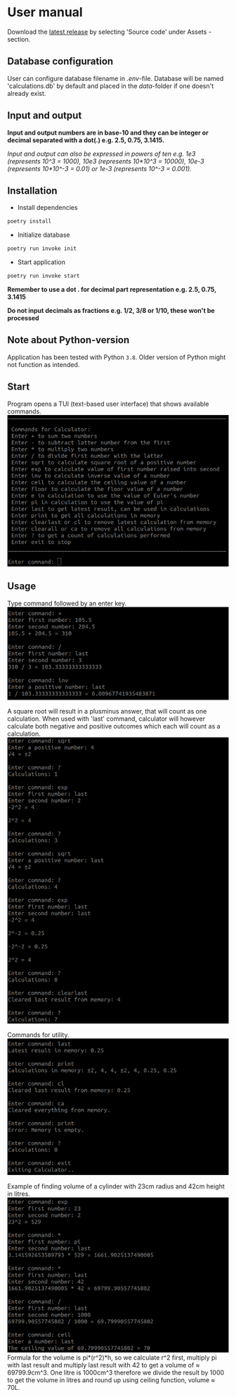 # User manual

Download the [latest release](https://github.com/n0spoon/ot-harjoitustyo/releases/last) by selecting 'Source code' under Assets -section.


## Database configuration

User can configure database filename in _.env_-file.  Database will be named 'calculations.db' by default and placed in the _data_-folder if one doesn't already exist.


## Input and output

**Input and output numbers are in base-10 and they can be integer or decimal separated with a dot(.) e.g. 2.5, 0.75, 3.1415.**  

*Input and output can also be expressed in powers of ten e.g. 1e3 (represents 10^3 = 1000), 10e3 (represents 10\*10^3 = 10000), 10e-3 (represents 10\*10^-3 = 0.01) or 1e-3 (represents 10^-3 = 0.001).*  


## Installation

- Install dependencies  
```bash
poetry install
```

- Initialize database  
```bash
poetry run invoke init
```

- Start application  
```bash
poetry run invoke start
```

**Remember to use a dot . for decimal part representation e.g. 2.5, 0.75, 3.1415**  

**Do not input decimals as fractions e.g. 1/2, 3/8 or 1/10, these won't be processed**  


## Note about Python-version

Application has been tested with Python `3.8`.  Older version of Python might not function as intended.  


## Start

Program opens a TUI (text-based user interface) that shows available commands.  
![Startup View](./photos/startup.png)  


## Usage

Type command followed by an enter key.  
![Basic Usage](./photos/basic-calculations.png)  


A square root will result in a plusminus answer, that will count as one calculation.  When used with 'last' command, calculator will however calculate both negative and positive outcomes which each will count as a calculation.  
![Plusminus Calculations](./photos/plusminus-calculations.png)  


Commands for utility.  
![Utility Commands](./photos/utility-commands.png)  


Example of finding volume of a cylinder with 23cm radius and 42cm height in litres.  
![Volume of a Cylinder](./photos/cylinder-volume.png)  
Formula for the volume is pi*(r^2)*h, so we calculate r^2 first, multiply pi with last result and multiply last result with 42 to get a volume of ≈ 69799.9cm^3.  One litre is 1000cm^3 therefore we divide the result by 1000 to get the volume in litres and round up using ceiling function, volume ≈ 70L.  

